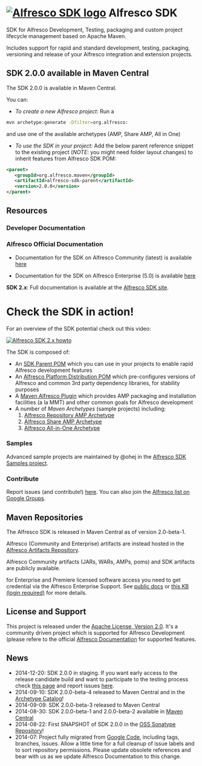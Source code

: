 # [![Alfresco SDK logo](https://github.com/Alfresco/alfresco-sdk/raw/master/src/site/resources/img/alfresco-maven-logo.jpg)](#features) Alfresco SDK

SDK for Alfresco Development, Testing, packaging and custom project lifecycle management based on Apache Maven. 

Includes support for rapid and standard development, testing, packaging, versioning and release of your Alfresco integration and extension projects. 

## SDK 2.0.0 available in Maven Central

The SDK 2.0.0 is available in Maven Central. 

You can:

- *To create a new Alfresco project*: Run a 

```bash
mvn archetype:generate -Dfilter=org.alfresco:
```

and use one of the available archetypes (AMP, Share AMP, All in One)

- *To use the SDK in your project:*  Add the below parent reference snippet to the existing project (*NOTE*: you might need folder layout changes) to inherit features from Alfresco SDK POM:

```xml
<parent>
   <groupId>org.alfresco.maven</groupId>
   <artifactId>alfresco-sdk-parent</artifactId>
   <version>2.0.0</version>
</parent>

```
## Resources 

### Developer Documentation

### Alfresco Official Documentation

- Documentation for the SDK on Alfresco Community (latest) is available [here](http://docs.alfresco.com/community/concepts/alfresco-sdk-intro.html)

- Documentation for the SDK on Alfresco Enterprise (5.0) is available [here](http://docs.alfresco.com/5.0/concepts/alfresco-sdk-intro.html)


**SDK 2.x**: Full documentation is available at the [Alfresco SDK site](https://artifacts.alfresco.com/nexus/content/groups/public/alfresco-sdk-aggregator/latest/index.html).



# Check the SDK in action!

For an overview of the SDK potential check out this video:

[![Alfresco SDK 2.x howto](http://img.youtube.com/vi/utYZaVe9Nd0/0.jpg)](https://www.youtube.com/watch?v=utYZaVe9Nd0)

The SDK is composed of:

- An [SDK Parent POM](https://artifacts.alfresco.com/nexus/content/groups/public/alfresco-lifecycle-aggregator/latest/poms/alfresco-sdk-parent/index.html) which you can use in your projects to enable rapid Alfresco development features
- An [Alfresco Platform Distribution POM](https://artifacts.alfresco.com/nexus/content/groups/public/alfresco-platform-distribution/latest/index.html) which pre-configures versions of Alfresco and common 3rd party dependency libraries, for stability purposes
- A [Maven Alfresco Plugin](https://artifacts.alfresco.com/nexus/content/groups/public/alfresco-lifecycle-aggregator/latest/plugins/alfresco-maven-plugin/index.html) which provides AMP packaging and installation facilities (a la MMT) and other common goals for Alfresco development
- A number of *Maven Archetypes* (sample projects) including:
	1. [Alfresco Repository AMP Archetype](https://artifacts.alfresco.com/nexus/content/groups/public/alfresco-lifecycle-aggregator/latest/archetypes/alfresco-amp-archetype/index.html)
	2. [Alfresco Share AMP Archetype](https://artifacts.alfresco.com/nexus/content/groups/public/alfresco-lifecycle-aggregator/latest/archetypes/share-amp-archetype/index.html)
	3. [Alfresco All-in-One Archetype](https://artifacts.alfresco.com/nexus/content/groups/public/alfresco-lifecycle-aggregator/latest/archetypes/alfresco-allinone-archetype/index.html)


### Samples 

Advanced sample projects are maintained by @ohej in the [Alfresco SDK Samples project](https://github.com/Alfresco/alfresco-sdk-samples/).


### Contribute

Report issues (and contribute!) [here](https://github.com/Alfresco/alfresco-sdk/issues?milestone=1&state=open). You can also join the [Alfresco list on Google Groups](https://groups.google.com/forum/#!forum/maven-alfresco).

## Maven Repositories

The Alfresco SDK is released in Maven Central as of version 2.0-beta-1. 

Alfresco (Community and Enterprise) artifacts are instead hosted in the [Alfresco Artifacts Repository](https://artifacts.alfresco.com/nexus/). 

Alfresco Community artifacts (JARs, WARs, AMPs, poms) and SDK artifacts are publicly available. 

for Enterprise and Premiere licensed software access you need to get credential via the Alfresco Enterprise Support. See [public docs](http://docs.alfresco.com/4.2/concepts/dev-extensions-maven-sdk-tutorials-alfresco-enterprise.html) or [this KB (login required)](https://myalfresco.force.com/support/articles/en_US/Technical_Article/Where-can-I-find-the-repository-for-Enterprise-Maven-artifacts) for more details.

## License and Support
This project is released under the [Apache License, Version 2.0](http://www.apache.org/licenses/LICENSE-2.0.html). It's a community driven project which is supported for Alfresco Development (please refere to the official [Alfresco Documentation](http://docs.alfresco.com/community/concepts/alfresco-sdk-intro.html) for supported features.

## News
- 2014-12-20: SDK 2.0.0 in staging. If you want early access to the release candidate build and want to participate to the testing process check [this page](https://github.com/Alfresco/alfresco-sdk/wiki/SDK-Supported-Features-and-Test-plan) and report issues [here](https://github.com/Alfresco/alfresco-sdk/issues).
- 2014-09-10: SDK 2.0.0-beta-4 released to Maven Central and in the [Archetype Catalog](http://repo1.maven.org/maven2/archetype-catalog.xml)!
- 2014-09-09: SDK 2.0.0-beta-3 released to Maven Central
- 2014-08-30: SDK 2.0.0-beta-1 and 2.0.0-beta-2 available in [Maven Central](http://search.maven.org/#search|ga|1|org.alfresco.maven)
- 2014-08-22: First SNAPSHOT of SDK 2.0.0 in the [OSS Sonatype Repository](https://oss.sonatype.org/content/repositories/snapshots/org/alfresco/maven/alfresco-sdk-parent/2.0.0-SNAPSHOT/)!
- 2014-07: Project fully migrated from [Google Code](https://code.google.com/p/maven-alfresco-archetypes), including tags, branches, issues. Allow a little time for a full cleanup of issue labels and to sort repository permissions. Please update obsolete references and bear with us as we update Alfresco Documentation to this change.

